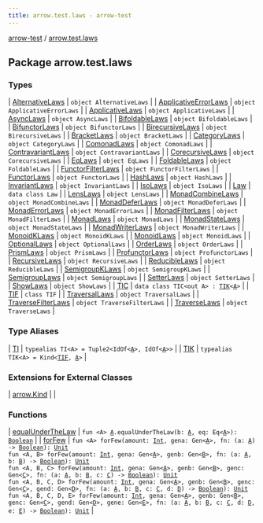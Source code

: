 ```yaml
---
title: arrow.test.laws - arrow-test
---
```


[arrow-test](../index.html) / [arrow.test.laws](./index.html)

## Package arrow.test.laws

### Types

| [AlternativeLaws](-alternative-laws/index.html) | `object AlternativeLaws` |
| [ApplicativeErrorLaws](-applicative-error-laws/index.html) | `object ApplicativeErrorLaws` |
| [ApplicativeLaws](-applicative-laws/index.html) | `object ApplicativeLaws` |
| [AsyncLaws](-async-laws/index.html) | `object AsyncLaws` |
| [BifoldableLaws](-bifoldable-laws/index.html) | `object BifoldableLaws` |
| [BifunctorLaws](-bifunctor-laws/index.html) | `object BifunctorLaws` |
| [BirecursiveLaws](-birecursive-laws/index.html) | `object BirecursiveLaws` |
| [BracketLaws](-bracket-laws/index.html) | `object BracketLaws` |
| [CategoryLaws](-category-laws/index.html) | `object CategoryLaws` |
| [ComonadLaws](-comonad-laws/index.html) | `object ComonadLaws` |
| [ContravariantLaws](-contravariant-laws/index.html) | `object ContravariantLaws` |
| [CorecursiveLaws](-corecursive-laws/index.html) | `object CorecursiveLaws` |
| [EqLaws](-eq-laws/index.html) | `object EqLaws` |
| [FoldableLaws](-foldable-laws/index.html) | `object FoldableLaws` |
| [FunctorFilterLaws](-functor-filter-laws/index.html) | `object FunctorFilterLaws` |
| [FunctorLaws](-functor-laws/index.html) | `object FunctorLaws` |
| [HashLaws](-hash-laws/index.html) | `object HashLaws` |
| [InvariantLaws](-invariant-laws/index.html) | `object InvariantLaws` |
| [IsoLaws](-iso-laws/index.html) | `object IsoLaws` |
| [Law](-law/index.html) | `data class Law` |
| [LensLaws](-lens-laws/index.html) | `object LensLaws` |
| [MonadCombineLaws](-monad-combine-laws/index.html) | `object MonadCombineLaws` |
| [MonadDeferLaws](-monad-defer-laws/index.html) | `object MonadDeferLaws` |
| [MonadErrorLaws](-monad-error-laws/index.html) | `object MonadErrorLaws` |
| [MonadFilterLaws](-monad-filter-laws/index.html) | `object MonadFilterLaws` |
| [MonadLaws](-monad-laws/index.html) | `object MonadLaws` |
| [MonadStateLaws](-monad-state-laws/index.html) | `object MonadStateLaws` |
| [MonadWriterLaws](-monad-writer-laws/index.html) | `object MonadWriterLaws` |
| [MonoidKLaws](-monoid-k-laws/index.html) | `object MonoidKLaws` |
| [MonoidLaws](-monoid-laws/index.html) | `object MonoidLaws` |
| [OptionalLaws](-optional-laws/index.html) | `object OptionalLaws` |
| [OrderLaws](-order-laws/index.html) | `object OrderLaws` |
| [PrismLaws](-prism-laws/index.html) | `object PrismLaws` |
| [ProfunctorLaws](-profunctor-laws/index.html) | `object ProfunctorLaws` |
| [RecursiveLaws](-recursive-laws/index.html) | `object RecursiveLaws` |
| [ReducibleLaws](-reducible-laws/index.html) | `object ReducibleLaws` |
| [SemigroupKLaws](-semigroup-k-laws/index.html) | `object SemigroupKLaws` |
| [SemigroupLaws](-semigroup-laws/index.html) | `object SemigroupLaws` |
| [SetterLaws](-setter-laws/index.html) | `object SetterLaws` |
| [ShowLaws](-show-laws/index.html) | `object ShowLaws` |
| [TIC](-t-i-c/index.html) | `data class TIC<out A> : `[`TIK`](-t-i-k.html)`<`[`A`](-t-i-c/index.html#A)`>` |
| [TIF](-t-i-f.html) | `class TIF` |
| [TraversalLaws](-traversal-laws/index.html) | `object TraversalLaws` |
| [TraverseFilterLaws](-traverse-filter-laws/index.html) | `object TraverseFilterLaws` |
| [TraverseLaws](-traverse-laws/index.html) | `object TraverseLaws` |

### Type Aliases

| [TI](-t-i.html) | `typealias TI<A> = Tuple2<IdOf<`[`A`](-t-i.html#A)`>, IdOf<`[`A`](-t-i.html#A)`>>` |
| [TIK](-t-i-k.html) | `typealias TIK<A> = Kind<`[`TIF`](-t-i-f.html)`, `[`A`](-t-i-k.html#A)`>` |

### Extensions for External Classes

| [arrow.Kind](arrow.-kind/index.html) |  |

### Functions

| [equalUnderTheLaw](equal-under-the-law.html) | `fun <A> `[`A`](equal-under-the-law.html#A)`.equalUnderTheLaw(b: `[`A`](equal-under-the-law.html#A)`, eq: Eq<`[`A`](equal-under-the-law.html#A)`>): `[`Boolean`](https://kotlinlang.org/api/latest/jvm/stdlib/kotlin/-boolean/index.html) |
| [forFew](for-few.html) | `fun <A> forFew(amount: `[`Int`](https://kotlinlang.org/api/latest/jvm/stdlib/kotlin/-int/index.html)`, gena: Gen<`[`A`](for-few.html#A)`>, fn: (a: `[`A`](for-few.html#A)`) -> `[`Boolean`](https://kotlinlang.org/api/latest/jvm/stdlib/kotlin/-boolean/index.html)`): `[`Unit`](https://kotlinlang.org/api/latest/jvm/stdlib/kotlin/-unit/index.html)<br>`fun <A, B> forFew(amount: `[`Int`](https://kotlinlang.org/api/latest/jvm/stdlib/kotlin/-int/index.html)`, gena: Gen<`[`A`](for-few.html#A)`>, genb: Gen<`[`B`](for-few.html#B)`>, fn: (a: `[`A`](for-few.html#A)`, b: `[`B`](for-few.html#B)`) -> `[`Boolean`](https://kotlinlang.org/api/latest/jvm/stdlib/kotlin/-boolean/index.html)`): `[`Unit`](https://kotlinlang.org/api/latest/jvm/stdlib/kotlin/-unit/index.html)<br>`fun <A, B, C> forFew(amount: `[`Int`](https://kotlinlang.org/api/latest/jvm/stdlib/kotlin/-int/index.html)`, gena: Gen<`[`A`](for-few.html#A)`>, genb: Gen<`[`B`](for-few.html#B)`>, genc: Gen<`[`C`](for-few.html#C)`>, fn: (a: `[`A`](for-few.html#A)`, b: `[`B`](for-few.html#B)`, c: `[`C`](for-few.html#C)`) -> `[`Boolean`](https://kotlinlang.org/api/latest/jvm/stdlib/kotlin/-boolean/index.html)`): `[`Unit`](https://kotlinlang.org/api/latest/jvm/stdlib/kotlin/-unit/index.html)<br>`fun <A, B, C, D> forFew(amount: `[`Int`](https://kotlinlang.org/api/latest/jvm/stdlib/kotlin/-int/index.html)`, gena: Gen<`[`A`](for-few.html#A)`>, genb: Gen<`[`B`](for-few.html#B)`>, genc: Gen<`[`C`](for-few.html#C)`>, gend: Gen<`[`D`](for-few.html#D)`>, fn: (a: `[`A`](for-few.html#A)`, b: `[`B`](for-few.html#B)`, c: `[`C`](for-few.html#C)`, d: `[`D`](for-few.html#D)`) -> `[`Boolean`](https://kotlinlang.org/api/latest/jvm/stdlib/kotlin/-boolean/index.html)`): `[`Unit`](https://kotlinlang.org/api/latest/jvm/stdlib/kotlin/-unit/index.html)<br>`fun <A, B, C, D, E> forFew(amount: `[`Int`](https://kotlinlang.org/api/latest/jvm/stdlib/kotlin/-int/index.html)`, gena: Gen<`[`A`](for-few.html#A)`>, genb: Gen<`[`B`](for-few.html#B)`>, genc: Gen<`[`C`](for-few.html#C)`>, gend: Gen<`[`D`](for-few.html#D)`>, gene: Gen<`[`E`](for-few.html#E)`>, fn: (a: `[`A`](for-few.html#A)`, b: `[`B`](for-few.html#B)`, c: `[`C`](for-few.html#C)`, d: `[`D`](for-few.html#D)`, e: `[`E`](for-few.html#E)`) -> `[`Boolean`](https://kotlinlang.org/api/latest/jvm/stdlib/kotlin/-boolean/index.html)`): `[`Unit`](https://kotlinlang.org/api/latest/jvm/stdlib/kotlin/-unit/index.html) |

